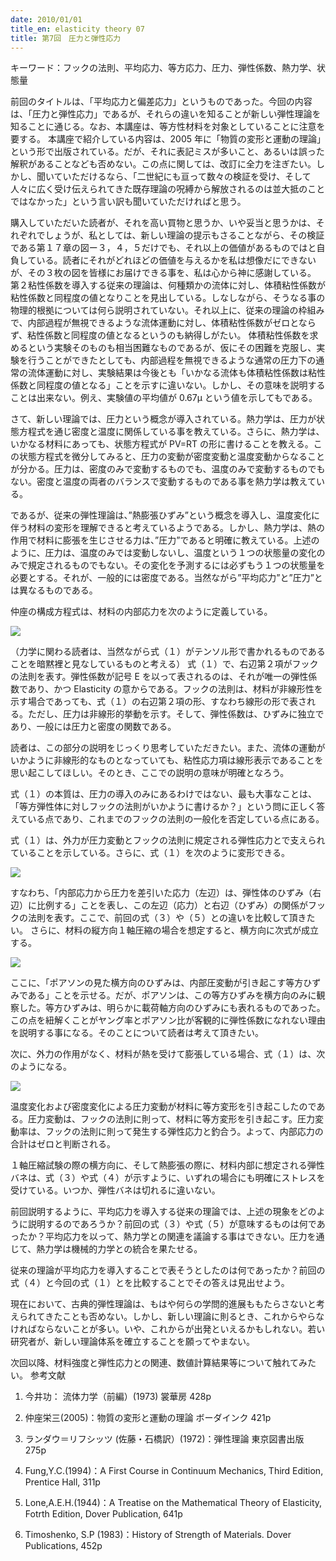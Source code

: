 ```yaml
---
date: 2010/01/01
title_en: elasticity theory 07
title: 第7回　圧力と弾性応力
---
```


キーワード：フックの法則、平均応力、等方応力、圧力、弾性係数、熱力学、状態量

前回のタイトルは、「平均応力と偏差応力」というものであった。今回の内容は、「圧力と弾性応力」であるが、それらの違いを知ることが新しい弾性理論を知ることに通じる。なお、本講座は、等方性材料を対象としていることに注意を要する。
本講座で紹介している内容は、2005 年に「物質の変形と運動の理論」という形で出版されている。だが、それに表記ミスが多いこと、あるいは誤った解釈があることなども否めない。この点に関しては、改訂に全力を注ぎたい。しかし、聞いていただけるなら、「二世紀にも亘って数々の検証を受け、そして人々に広く受け伝えられてきた既存理論の呪縛から解放されるのは並大抵のことではなかった」という言い訳も聞いていただければと思う。

購入していただいた読者が、それを高い買物と思うか、いや妥当と思うかは、それぞれでしょうが、私としては、新しい理論の提示もさることながら、その検証である第１７章の図ー３，４，５だけでも、それ以上の価値があるものではと自負している。読者にそれがどれほどの価値を与えるかを私は想像だにできないが、その３枚の図を皆様にお届けできる事を、私は心から神に感謝している。
第２粘性係数を導入する従来の理論は、何種類かの流体に対し、体積粘性係数が粘性係数と同程度の値となりことを見出している。しなしながら、そうなる事の物理的根拠については何ら説明されていない。それ以上に、従来の理論の枠組みで、内部過程が無視できるような流体運動に対し、体積粘性係数がゼロとならず、粘性係数と同程度の値となるというのも納得しがたい。
体積粘性係数を求めるという実験そのものも相当困難なものであるが、仮にその困難を克服し、実験を行うことができたとしても、内部過程を無視できるような通常の圧力下の通常の流体運動に対し、実験結果は今後とも「いかなる流体も体積粘性係数は粘性係数と同程度の値となる」ことを示すに違いない。しかし、その意味を説明することは出来ない。例え、実験値の平均値が 0.67μ という値を示してもである。

さて、新しい理論では、圧力という概念が導入されている。熱力学は、圧力が状態方程式を通じ密度と温度に関係している事を教えている。さらに、熱力学は、いかなる材料にあっても、状態方程式が PV=RT の形に書けることを教える。この状態方程式を微分してみると、圧力の変動が密度変動と温度変動からなることが分かる。圧力は、密度のみで変動するものでも、温度のみで変動するものでもない。密度と温度の両者のバランスで変動するものである事を熱力学は教えている。

であるが、従来の弾性理論は、”熱膨張ひずみ”という概念を導入し、温度変化に伴う材料の変形を理解できると考えているようである。しかし、熱力学は、熱の作用で材料に膨張を生じさせる力は、”圧力”であると明確に教えている。上述のように、圧力は、温度のみでは変動しないし、温度という１つの状態量の変化のみで規定されるものでもない。その変化を予測するには必ずもう１つの状態量を必要とする。それが、一般的には密度である。当然ながら”平均応力”と”圧力”とは異なるものである。

仲座の構成方程式は、材料の内部応力を次のように定義している。

![](/uploads/el-16.jpg)

（力学に関わる読者は、当然ながら式（１）がテンソル形で書かれるものであることを暗黙裡と見なしているものと考える）
式（１）で、右辺第２項がフックの法則を表す。弾性係数が記号 E を以って表されるのは、それが唯一の弾性係数であり、かつ Elasticity の意からである。フックの法則は、材料が非線形性を示す場合であっても、式（１）の右辺第２項の形、すなわち線形の形で表される。ただし、圧力は非線形的挙動を示す。そして、弾性係数は、ひずみに独立であり、一般には圧力と密度の関数である。

読者は、この部分の説明をじっくり思考していただきたい。また、流体の運動がいかように非線形的なものとなっていても、粘性応力項は線形表示であることを思い起こしてほしい。そのとき、ここでの説明の意味が明確となろう。

式（１）の本質は、圧力の導入のみにあるわけではない、最も大事なことは、「等方弾性体に対しフックの法則がいかように書けるか？」という問に正しく答えている点であり、これまでのフックの法則の一般化を否定している点にある。

式（１）は、外力が圧力変動とフックの法則に規定される弾性応力とで支えられていることを示している。さらに、式（１）を次のように変形できる。

![](/uploads/el-17.jpg)

すなわち、「内部応力から圧力を差引いた応力（左辺）は、弾性体のひずみ（右辺）に比例する」ことを表し、この左辺（応力）と右辺（ひずみ）の関係がフックの法則を表す。ここで、前回の式（３）や（５）との違いを比較して頂きたい。
さらに、材料の縦方向１軸圧縮の場合を想定すると、横方向に次式が成立する。

![](/uploads/el-18.jpg)

ここに、「ポアソンの見た横方向のひずみは、内部圧変動が引き起こす等方ひずみである」ことを示せる。だが、ポアソンは、この等方ひずみを横方向のみに観察した。等方ひずみは、明らかに載荷軸方向のひずみにも表れるものであった。この点を紐解くことがヤング率とポアソン比が客観的に弾性係数になれない理由を説明する事になる。そのことについて読者は考えて頂きたい。

次に、外力の作用がなく、材料が熱を受けて膨張している場合、式（１）は、次のようになる。

![](/uploads/el-19.jpg)

温度変化および密度変化による圧力変動が材料に等方変形を引き起こしたのである。圧力変動は、フックの法則に則って、材料に等方変形を引き起こす。圧力変動率は、フックの法則に則って発生する弾性応力と釣合う。よって、内部応力の合計はゼロと判断される。

１軸圧縮試験の際の横方向に、そして熱膨張の際に、材料内部に想定される弾性バネは、式（３）や式（４）が示すように、いずれの場合にも明確にストレスを受けている。いつか、弾性バネは切れるに違いない。

前回説明するように、平均応力を導入する従来の理論では、上述の現象をどのように説明するのであろうか？前回の式（３）や式（５）が意味するものは何であったか？平均応力を以って、熱力学との関連を議論する事はできない。圧力を通じて、熱力学は機械的力学との統合を果たせる。

従来の理論が平均応力を導入することで表そうとしたのは何であったか？前回の式（４）と今回の式（１）とを比較することでその答えは見出せよう。

現在において、古典的弾性理論は、もはや何らの学問的進展ももたらさないと考えられてきたことも否めない。しかし、新しい理論に則るとき、これからやらなければならないことが多い。いや、これからが出発といえるかもしれない。若い研究者が、新しい理論体系を確立することを願ってやまない。

次回以降、材料強度と弾性応力との関連、数値計算結果等について触れてみたい。
参考文献

1. 今井功： 流体力学（前編）(1973) 裳華房 428p
2. 仲座栄三(2005)：物質の変形と運動の理論 ボーダインク 421p

3. ランダウ＝リフシッツ (佐藤・石橋訳）(1972)：弾性理論 東京図書出版 275p

4. Fung,Y.C.(1994)：A First Course in Continuum Mechanics, Third Edition, Prentice Hall, 311p

5. Lone,A.E.H.(1944)：A Treatise on the Mathematical Theory of Elasticity, Fotrth Edition, Dover Publication, 641p

6. Timoshenko, S.P (1983)：History of Strength of Materials. Dover Publications, 452p
